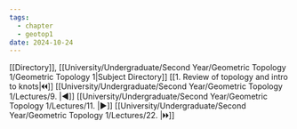 ```yaml
---
tags:
  - chapter
  - geotop1
date: 2024-10-24
---
```

[[Directory]], [[University/Undergraduate/Second Year/Geometric Topology 1/Geometric Topology 1|Subject Directory]]
[[1. Review of topology and intro to knots|🞀🞀]] [[University/Undergraduate/Second Year/Geometric Topology 1/Lectures/9. |◀]] [[University/Undergraduate/Second Year/Geometric Topology 1/Lectures/11. |▶]] [[University/Undergraduate/Second Year/Geometric Topology 1/Lectures/22. |🞂🞂]]
# 
## 
### 